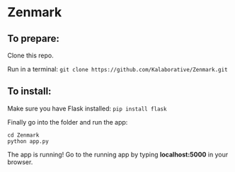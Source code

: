 # Zenmark

## To prepare:
Clone this repo.

Run in a terminal: `git clone https://github.com/Kalaborative/Zenmark.git`

## To install:

Make sure you have Flask installed: `pip install flask`

Finally go into the folder and run the app: 
```
cd Zenmark
python app.py
```
The app is running! Go to the running app by typing **localhost:5000** in your browser.
